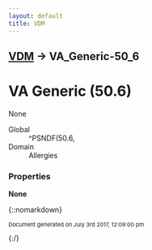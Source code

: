 ```yaml
---
layout: default
title: VDM
---
```


## [VDM](TableOfContents) &#8594; VA_Generic-50_6
# VA Generic (50.6)
None

<dl>
<dt>Global</dt><dd>^PSNDF(50.6,</dd>
<dt>Domain</dt><dd>Allergies</dd>
</dl>

### Properties

<strong>None</strong>


{::nomarkdown} <br/><p style="font-size: 11px">Document generated on July 3rd 2017, 12:09:00 pm</p>{:/}
